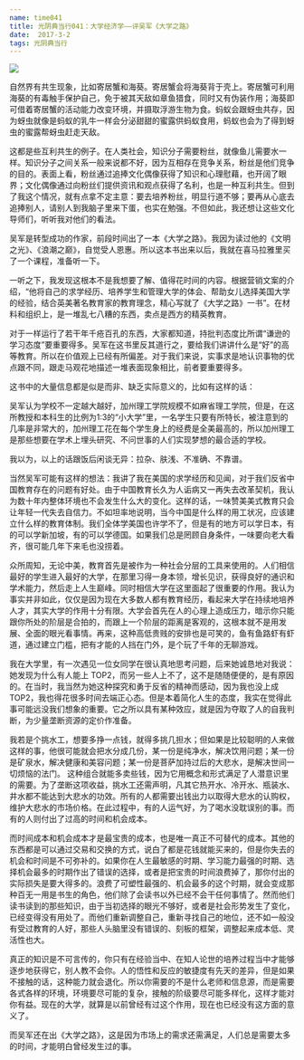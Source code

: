 ```yaml
---
name: time041
title: 光阴典当行041：大学经济学——评吴军《大学之路》
date:  2017-3-2
tags: 光阴典当行
---
```

<!-- more -->
![](/cnblog/uploads/time041.jpg)

自然界有共生现象，比如寄居蟹和海葵。寄居蟹会将海葵背于壳上。寄居蟹可利用海葵的有毒触手保护自己，免于被其天敌如章鱼猎食，同时又有伪装作用；海葵即可借着寄居蟹的活动能力改变环境，并摄取浮游生物为食。蚂蚁会跟蚜虫共存，因为蚜虫就像是蚂蚁的乳牛一样会分泌甜甜的蜜露供蚂蚁食用，蚂蚁也会为了得到蚜虫的蜜露帮蚜虫赶走天敌。

这都是些互利共生的例子。在人类社会，知识分子需要粉丝，就像鱼儿需要水一样。知识分子之间关系一般来说都不好，因为互相存在竞争关系，粉丝是他们竞争的目的。表面上看，粉丝通过追捧文化偶像获得了知识和心理慰藉，也开阔了眼界；文化偶像通过向粉丝们提供资讯和观点获得了名利，也是一种互利共生。但到了我这个情况，就有点拿不定主意：要去培养粉丝，明显行道不够；要再从心底去追捧别人，请别人到我脑子里来下蛋，也实在勉强。不但如此，我还想让这些文化导师们，听听我对他们的看法。

吴军是转型成功的作家，前段时间出了一本《大学之路》。我因为读过他的《文明之光》、《浪潮之巅》，自觉受人恩惠。所以这本书出来以后，我就在喜马拉雅里买了一个课程，准备听一下。

一听之下，我发现这根本不是我想要了解、值得花时间的内容。根据营销文案的介绍，“他将自己的求学经历、培养学生和管理大学的体会、帮助女儿选择美国大学的经验，结合英美著名教育家的教育理念，精心写就了《大学之路》一书”。在材料和组织上，是一堆乱七八糟的东西，卖点是西方的精英教育。

对于一样运行了若干年千疮百孔的东西，大家都知道，持批判态度比所谓“谦逊的学习态度”要重要得多。吴军在这书里反其道行之，要给我们讲讲什么是“好”的高等教育。所以在价值观上已经有所偏差。对于我们来说，实事求是地认识事物的优点跟不同，跟走马观花地描述一堆表面现象相比，前者要重要得多。

这书中的大量信息都是似是而非、缺乏实际意义的，比如有这样的话：

吴军认为学校不一定越大越好，加州理工学院规模不如麻省理工学院，但是，在这所教授和本科生的比例为1:3的“小大学”里，一名学生只要有所特长，被注意到的几率是非常大的，加州理工花在每个学生身上的经费是全美最高的，所以加州理工是那些想要在学术上埋头研究、不问世事的人们实现梦想的最合适的学校。

我以为，以上的话跟饭后闲谈无异：拉杂、肤浅、不准确、不靠谱。

当然吴军可能有这样的想法：我讲了我在美国的求学经历和见闻，对于我们反省中国教育存在的问题有好处。由于中国教育长久为人诟病又一再失去改革契机，我认为数十年内整体环境也不会发生什么大的变化。这样的话，一味赞美美式教育只会让年轻一代失去自信力。不如坦率地说明，当今中国是什么样的用工状况，应该建立什么样的教育体制。我们全体学美国也许学不了，但是有的地方可以学日本，有的可以学新加坡，有的可以学德国。如果我们总是罔顾自身条件，一味要向老大看齐，很可能几年下来毛也没捞着。

众所周知，无论中美，教育首先是被作为一种社会分层的工具来使用的。人们相信最好的学生进入最好的大学，在那里习得一身本领，增长见识，获得良好的通识和学术能力，然后走上人生巅峰。同时相信大学在这里面起了很重要的作用。我认为事实并非如此，仅仅是因为现在大多数人都有教育经历，看起来大学在持续地培养人才，其实大学的作用十分有限。大学会首先在人的心理上造成压力，暗示你只能跟你所处的阶层是合拍的，而跟上一个阶层的距离是客观的，这根本就不是用发展、全面的眼光看事情。再来，这种高低贵贱的安排也是可笑的，鱼有鱼路虾有虾道，通过建立门槛，把有才能的人挡在门外，是个玩了千年的无聊游戏。

我在大学里，有一次遇见一位女同学在很认真地思考问题，后来她诚恳地对我说：她发现为什么有人能上 TOP2，而另一些人上不了，这不是随随便便的，是有原因的。在当时，我当然为她这种探究和勇于反省的精神而感动，因为我也没上成 TOP2，我也得花很多时间去端正心态。但是本着简化人生的态度，我实在觉得此事可能远没我们想象的重要。它之所以具有某种效应，就是因为夺取了人的自我判断，为少量垄断资源的定价作准备。

我若是个挑水工，想要多挣一点钱，就得多挑几担水；但如果是比较聪明的人来做这样的事，他很可能就会把水分成几份，某一份是纯净水，解决饮用问题；某一份是矿泉水，解决健康和美容问题；某一份是菩萨加持过后的大悲水，是解决世间一切烦恼的法门。 这种组合就能多卖些钱，因为它用概念和形式满足了人潜意识里的需要。为了垄断这项收益，挑水工还需声明，凡其它热开水、冷开水、瓶装水、井水都不能达到大悲水的功效。所有的人都需要出钱出力以取得大悲水的认购权，维护大悲水的市场价格。在此过程中，有的人运气好，为了喝水没耽误别的事。而有的人则付出了过高的时间和机会成本。

而时间成本和机会成本才是最宝贵的成本，也是唯一真正不可替代的成本。其他的东西都是可以通过交易和交换的方式，说白了都是花钱就能买来的，但是你失去的机会和时间是不可弥补的。如果你在人生最敏感的时期、学习能力最强的时期、选择机会最多的时期作出了错误的选择，或者是把宝贵的时间浪费掉了，那你付出的实际损失是要大得多的。浪费了可塑性最强的、机会最多的这个时期，就会变成那种百无一用是书生的角色，他们除了会读书以外已经不会干任何事情了。然而他们读书读到的那些知识，由于当初选择的眼光不够好，或者是社会形势发生了变化，已经变得没有用处了。而他们重新调整自己，重新寻找自己的地位，还不如一般没有受过教育的人好，那些人头脑里没有错误的、刻板的框架，调整起来成本低、灵活性也大。

真正的知识是不可言传的，你只有在经验当中、在知人论世的培养过程当中才能够逐步地获得它，别人教不会你。人的悟性和反应的敏捷度有先天的差异，但是如果不接触的话，这种能力就会退化。所以你需要的不是什么老师和信息源，而是需要各式各样的环境，环境要尽可能的复杂，接触的阶级要尽可能多样化，这样才能对你有益。现在的大学，就算是以前曾经有过这个作用，现在也已经没有这方面的意义了。

而吴军还在出《大学之路》，这是因为市场上的需求还需满足，人们总是需要太多的时间，才能明白曾经发生过的事。